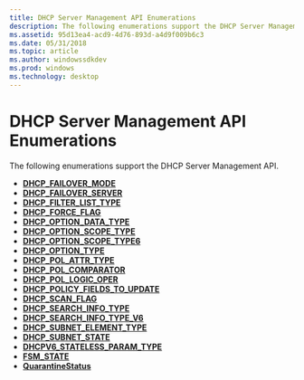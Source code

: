 ```yaml
---
title: DHCP Server Management API Enumerations
description: The following enumerations support the DHCP Server Management API.
ms.assetid: 95d13ea4-acd9-4d76-893d-a4d9f009b6c3
ms.date: 05/31/2018
ms.topic: article
ms.author: windowssdkdev
ms.prod: windows
ms.technology: desktop
---
```


# DHCP Server Management API Enumerations

The following enumerations support the DHCP Server Management API.

-   [**DHCP\_FAILOVER\_MODE**](/windows/previous-versions/dhcpsapi/ne-dhcpsapi-_dhcp_failover_mode?branch=master)
-   [**DHCP\_FAILOVER\_SERVER**](/windows/previous-versions/dhcpsapi/ne-dhcpsapi-_dhcp_failover_server?branch=master)
-   [**DHCP\_FILTER\_LIST\_TYPE**](/windows/previous-versions/Dhcpsapi/ne-dhcpsapi-_dhcp_filter_list_type?branch=master)
-   [**DHCP\_FORCE\_FLAG**](/windows/previous-versions/Dhcpsapi/ne-dhcpsapi-_dhcp_force_flag?branch=master)
-   [**DHCP\_OPTION\_DATA\_TYPE**](/windows/previous-versions/Dhcpsapi/ne-dhcpsapi-_dhcp_option_data_type?branch=master)
-   [**DHCP\_OPTION\_SCOPE\_TYPE**](/windows/previous-versions/Dhcpsapi/ne-dhcpsapi-_dhcp_option_scope_type?branch=master)
-   [**DHCP\_OPTION\_SCOPE\_TYPE6**](/windows/previous-versions/Dhcpsapi/ne-dhcpsapi-_dhcp_option_scope_type6?branch=master)
-   [**DHCP\_OPTION\_TYPE**](/windows/previous-versions/Dhcpsapi/ne-dhcpsapi-_dhcp_option_type?branch=master)
-   [**DHCP\_POL\_ATTR\_TYPE**](/windows/previous-versions/dhcpsapi/ne-dhcpsapi-dhcp_pol_attr_type?branch=master)
-   [**DHCP\_POL\_COMPARATOR**](/windows/previous-versions/dhcpsapi/ne-dhcpsapi-dhcp_pol_comparator?branch=master)
-   [**DHCP\_POL\_LOGIC\_OPER**](/windows/previous-versions/dhcpsapi/ne-dhcpsapi-dhcp_pol_logic_oper?branch=master)
-   [**DHCP\_POLICY\_FIELDS\_TO\_UPDATE**](/windows/previous-versions/dhcpsapi/ne-dhcpsapi-dhcp_policy_fields_to_update?branch=master)
-   [**DHCP\_SCAN\_FLAG**](/windows/previous-versions/Dhcpsapi/ne-dhcpsapi-_dhcp_scan_flag?branch=master)
-   [**DHCP\_SEARCH\_INFO\_TYPE**](/windows/previous-versions/Dhcpsapi/ne-dhcpsapi-_dhcp_client_search_type?branch=master)
-   [**DHCP\_SEARCH\_INFO\_TYPE\_V6**](/windows/previous-versions/Dhcpsapi/ne-dhcpsapi-_dhcp_client_search_type_v6?branch=master)
-   [**DHCP\_SUBNET\_ELEMENT\_TYPE**](/windows/previous-versions/Dhcpsapi/ne-dhcpsapi-_dhcp_subnet_element_type_v5?branch=master)
-   [**DHCP\_SUBNET\_STATE**](/windows/previous-versions/Dhcpsapi/ne-dhcpsapi-_dhcp_subnet_state?branch=master)
-   [**DHCPV6\_STATELESS\_PARAM\_TYPE**](/windows/previous-versions/dhcpsapi/ne-dhcpsapi-dhcpv6_stateless_param_type?branch=master)
-   [**FSM\_STATE**](/windows/previous-versions/dhcpsapi/ne-dhcpsapi-_fsm_state?branch=master)
-   [**QuarantineStatus**](/windows/previous-versions/dhcpsapi/ne-dhcpsapi-_quarantinestatus?branch=master)

 

 




